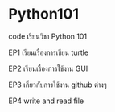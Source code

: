 # Python101
code เรียนวิชา Python 101


EP1 เรียนเรื่องการเขียน turtle

EP2 เรียนเรื่องการใช้งาน GUI

EP3 เกี่ยวกับการใช้งาน github ต่างๆ

EP4 write and read file
